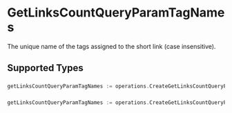 # GetLinksCountQueryParamTagNames

The unique name of the tags assigned to the short link (case insensitive).


## Supported Types

### 

```go
getLinksCountQueryParamTagNames := operations.CreateGetLinksCountQueryParamTagNamesStr(string{/* values here */})
```

### 

```go
getLinksCountQueryParamTagNames := operations.CreateGetLinksCountQueryParamTagNamesArrayOfstr([]string{/* values here */})
```

